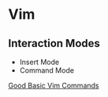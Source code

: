 # Vim

## Interaction Modes

* Insert Mode
* Command Mode

[Good Basic Vim Commands](https://coderwall.com/p/adv71w/basic-vim-commands-for-getting-started)
